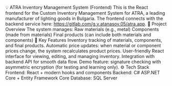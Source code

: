 💡 ATRA Inventory Management System (Frontend)
This is the React frontend for the Custom Inventory Management System for ATRA, a leading manufacturer of lighting goods in Bulgaria.
The frontend connects with the backend service here: https://gitlab.com/g.v.atanasov.05/atra.app.
📖 Project Overview
The system manages:
Raw materials (e.g., metal)
Components (made from materials)
Final products (can include both materials and components)
🔑 Key Features
Inventory tracking of materials, components, and final products.
Automatic price updates: when material or component prices change, the system recalculates product prices.
User-friendly React interface for viewing, editing, and managing inventory.
Integration with backend API for smooth data flow.
Demo feature: signature checking with asymmetric encryption (for testing and learning only).
⚙️ Tech Stack
Frontend: React + modern hooks and components
Backend: C# ASP.NET Core + Entity Framework Core
Database: SQL Server
